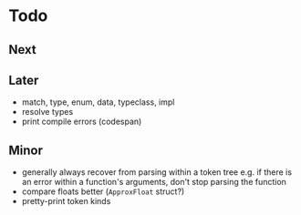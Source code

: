 # Todo

## Next

## Later

- match, type, enum, data, typeclass, impl
- resolve types
- print compile errors (codespan)

## Minor

- generally always recover from parsing within a token tree
  e.g. if there is an error within a function's arguments,
  don't stop parsing the function
- compare floats better (`ApproxFloat` struct?)
- pretty-print token kinds
